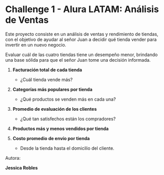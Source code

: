 # Challenge 1 - Alura LATAM: Análisis de Ventas

Este proyecto consiste en un análisis de ventas y rendimiento de tiendas, con el objetivo de ayudar al señor Juan a decidir qué tienda vender para invertir en un nuevo negocio.

Evaluar cuál de las cuatro tiendas tiene un desempeño menor, brindando una base sólida para que el señor Juan tome una decisión informada.

1. **Facturación total de cada tienda**  
   - ¿Cuál tienda vende más?

2. **Categorías más populares por tienda**  
   - ¿Qué productos se venden más en cada una?

3. **Promedio de evaluación de los clientes**  
   - ¿Qué tan satisfechos están los compradores?

4. **Productos más y menos vendidos por tienda**

5. **Costo promedio de envío por tienda**  
   - Desde la tienda hasta el domicilio del cliente.

Autora:

**Jessica Robles**  
